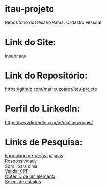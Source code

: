 # itau-projeto
Repositório do Desafio Gama: Cadastro Pessoal

# Link do Site:
inserir aqui

# Link do Repositório:
https://github.com/matheuzoares/itau-projeto

# Perfil do LinkedIn:
https://www.linkedin.com/in/matheuzoares/

# Links de Pesquisa:
[Formulário de várias páginas](https://www.w3schools.com/howto/howto_js_form_steps.asp)\
[Responsividade](https://www.w3schools.com/cssref/css3_pr_mediaquery.asp)\
[Scroll para cima](https://www.w3schools.com/howto/howto_js_scroll_to_top.asp)\
[Validar CPF](https://www.devmedia.com.br/validar-cpf-com-javascript/23916)\
[Obter ID de um elemento](https://stackoverflow.com/questions/3623110/get-an-elements-id)\
[Select de estados](https://velhobit.com.br/programacao/carregando-cep-cidades-dinamicamente.html)
